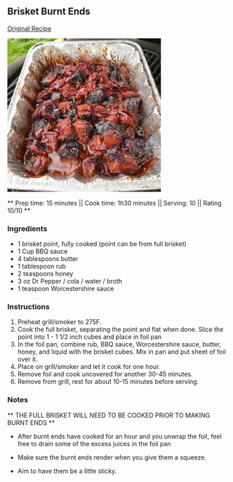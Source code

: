 ## Brisket Burnt Ends

[Original Recipe](https://www.learningtosmoke.com/brisket-burnt-ends/)

![Picture](../img/brisket_burnt_ends.jpg)

** Prep time: 15 minutes || Cook time: 1h30 minutes || Serving: 10 || Rating 10/10 **

### Ingredients

- 1 brisket point, fully cooked (point can be from full brisket)
- 1 Cup BBQ sauce
- 4 tablespoons butter
- 1 tablespoon rub
- 2 teaspoons honey
- 3 oz Dr Pepper / cola / water / broth
- 1 teaspoon Worcestershire sauce

### Instructions

1. Preheat grill/smoker to 275F.
2. Cook the full brisket, separating the point and flat when done. Slice the point into 1 - 1 1/2 inch cubes and place in foil pan
3. In the foil pan, combine rub, BBQ sauce, Worcestershire sauce, butter, honey, and liquid with the brisket cubes. Mix in pan and put sheet of foil over it.
4. Place on grill/smoker and let it cook for one hour. 
5. Remove foil and cook uncovered for another 30-45 minutes.
6. Remove from grill, rest for about 10-15 minutes before serving.

### Notes 

** THE FULL BRISKET WILL NEED TO BE COOKED PRIOR TO MAKING BURNT ENDS **

- After burnt ends have cooked for an hour and you unwrap the foil, feel free to drain some of the excess juices in the foil pan

- Make sure the burnt ends render when you give them a squeeze.

- Aim to have them be a little sticky.

